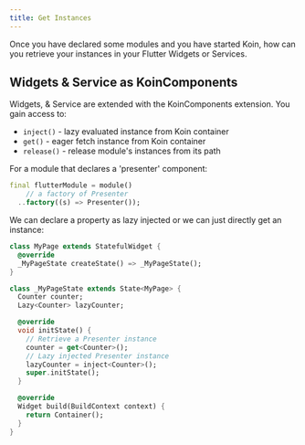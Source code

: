 ```yaml
---
title: Get Instances
---
```


Once you have declared some modules and you have started Koin, how can you retrieve your instances in your
Flutter Widgets or Services.

## Widgets & Service as KoinComponents

Widgets, & Service are extended with the KoinComponents extension. You gain access to:

* `inject()` - lazy evaluated instance from Koin container
* `get()` - eager fetch instance from Koin container
* `release()` - release module's instances from its path

For a module that declares a 'presenter' component:

```dart
final flutterModule = module()
    // a factory of Presenter
  ..factory((s) => Presenter());
```


We can declare a property as lazy injected
or we can just directly get an instance:

```dart
class MyPage extends StatefulWidget {
  @override
  _MyPageState createState() => _MyPageState();
}

class _MyPageState extends State<MyPage> {
  Counter counter;
  Lazy<Counter> lazyCounter;

  @override
  void initState() {
    // Retrieve a Presenter instance
    counter = get<Counter>();
    // Lazy injected Presenter instance
    lazyCounter = inject<Counter>();
    super.initState();
  }

  @override
  Widget build(BuildContext context) {
    return Container();
  }
}

```
